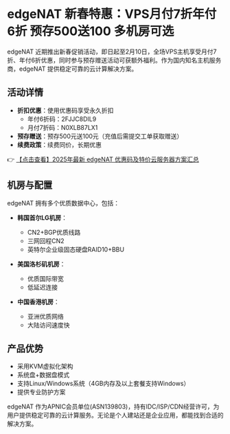# edgeNAT 新春特惠：VPS月付7折年付6折 预存500送100 多机房可选

edgeNAT 近期推出新春促销活动，即日起至2月10日，全场VPS主机享受月付7折、年付6折优惠，同时参与预存赠送活动可获额外福利。作为国内知名主机服务商，edgeNAT 提供稳定可靠的云计算解决方案。

## 活动详情

- **折扣优惠**：使用优惠码享受永久折扣
  - 年付6折码：2FJJC8DIL9
  - 月付7折码：N0XLB87LX1
- **预存赠送**：预存500元送100元（充值后需提交工单获取赠送）
- **续费政策**：续费同价，长期优惠

👉 [【点击查看】2025年最新 edgeNAT 优惠码及特价云服务器方案汇总](https://bit.ly/edgenat)

## 机房与配置

edgeNAT 拥有多个优质数据中心，包括：

- **韩国首尔LG机房**：
  - CN2+BGP优质线路
  - 三网回程CN2
  - 英特尔企业级固态硬盘RAID10+BBU

- **美国洛杉矶机房**：
  - 优质国际带宽
  - 低延迟连接

- **中国香港机房**：
  - 亚洲优质网络
  - 大陆访问速度快

## 产品优势

- 采用KVM虚拟化架构
- 系统盘+数据盘模式
- 支持Linux/Windows系统（4GB内存及以上套餐支持Windows）
- 提供专业防护方案

edgeNAT 作为APNIC会员单位(ASN139803)，持有IDC/ISP/CDN经营许可，为用户提供稳定可靠的云计算服务。无论是个人建站还是企业应用，都能找到合适的解决方案。